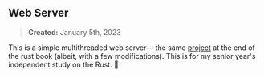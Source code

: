 ## Web Server
> **Created:** January 5th, 2023

This is a simple multithreaded web server— the same [project](https://doc.rust-lang.org/book/ch20-00-final-project-a-web-server.html) at the end of the rust book (albeit, with a few modifications). This is for my senior year's independent study on the Rust. 🦀
